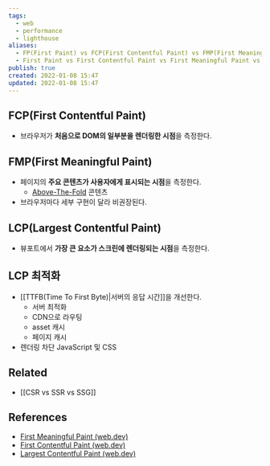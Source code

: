 ```yaml
---
tags:
  - web
  - performance
  - lighthouse
aliases:
  - FP(First Paint) vs FCP(First Contentful Paint) vs FMP(First Meaningful Paint) vs LCP(Largest Contentful Paint)
  - First Paint vs First Contentful Paint vs First Meaningful Paint vs Largest Contentful Paint
publish: true
created: 2022-01-08 15:47
updated: 2022-01-08 15:47
---
```


## FCP(First Contentful Paint)

- 브라우저가 **처음으로 DOM의 일부분을 렌더링한 시점**을 측정한다.

## FMP(First Meaningful Paint)

- 페이지의 **주요 콘텐츠가 사용자에게 표시되는 시점**을 측정한다.
	- [Above-The-Fold](https://en.wikipedia.org/wiki/Above_the_fold) 콘텐츠
- 브라우저마다 세부 구현이 달라 비권장된다.

## LCP(Largest Contentful Paint)

- 뷰포트에서 **가장 큰 요소가 스크린에 렌더링되는 시점**을 측정한다.

## LCP 최적화

- [[TTFB(Time To First Byte)|서버의 응답 시간]]을 개선한다.
	- 서버 최적화
	- CDN으로 라우팅
	- asset 캐시
	- 페이지 캐시
- 렌더링 차단 JavaScript 및 CSS

## Related

- [[CSR vs SSR vs SSG]]

## References

- [First Meaningful Paint (web.dev)](https://web.dev/first-meaningful-paint/)
- [First Contentful Paint (web.dev)](https://web.dev/first-contentful-paint/)
- [Largest Contentful Paint (web.dev)](https://web.dev/lighthouse-largest-contentful-paint/)